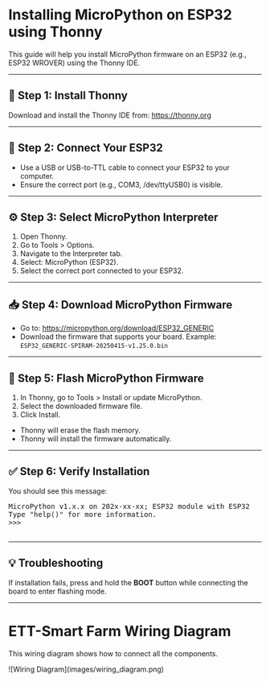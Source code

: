 <!DOCTYPE html>
<html lang="en">
<head>
  <meta charset="UTF-8">
</head>
<body>

  <h1>Installing MicroPython on ESP32 using Thonny</h1>
  <p>This guide will help you install MicroPython firmware on an ESP32 (e.g., ESP32 WROVER) using the Thonny IDE.</p>

  <hr>

  <h2>🧩 Step 1: Install Thonny</h2>
  <p>Download and install the Thonny IDE from: <a href="https://thonny.org">https://thonny.org</a></p>

  <hr>

  <h2>🔌 Step 2: Connect Your ESP32</h2>
  <ul>
    <li>Use a USB or USB-to-TTL cable to connect your ESP32 to your computer.</li>
    <li>Ensure the correct port (e.g., COM3, /dev/ttyUSB0) is visible.</li>
  </ul>

  <hr>

  <h2>⚙️ Step 3: Select MicroPython Interpreter</h2>
  <ol>
    <li>Open Thonny.</li>
    <li>Go to Tools &gt; Options.</li>
    <li>Navigate to the Interpreter tab.</li>
    <li>Select: MicroPython (ESP32).</li>
    <li>Select the correct port connected to your ESP32.</li>
  </ol>

  <hr>

  <h2>📥 Step 4: Download MicroPython Firmware</h2>
  <ul>
    <li>Go to: <a href="https://micropython.org/download/ESP32_GENERIC">https://micropython.org/download/ESP32_GENERIC</a></li>
    <li>Download the firmware that supports your board. Example: <code>ESP32_GENERIC-SPIRAM-20250415-v1.25.0.bin</code></li>
  </ul>

  <hr>

  <h2>🚀 Step 5: Flash MicroPython Firmware</h2>
  <ol>
    <li>In Thonny, go to Tools &gt; Install or update MicroPython.</li>
    <li>Select the downloaded firmware file.</li>
    <li>Click Install.</li>
  </ol>
  <ul>
    <li>Thonny will erase the flash memory.</li>
    <li>Thonny will install the firmware automatically.</li>
  </ul>

  <hr>

  <h2>✅ Step 6: Verify Installation</h2>
  <p>You should see this message:</p>
  <pre>
MicroPython v1.x.x on 202x-xx-xx; ESP32 module with ESP32
Type "help()" for more information.
>>>
  </pre>

  <hr>

  <h2>💡 Troubleshooting</h2>
  <p>If installation fails, press and hold the <strong>BOOT</strong> button while connecting the board to enter flashing mode.</p>

  <hr>

  <h1>ETT-Smart Farm Wiring Diagram</h1>
  <p>This wiring diagram shows how to connect all the components.</p>
  ![Wiring Diagram](images/wiring_diagram.png)

</body>
</html>
